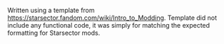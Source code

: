 Written using a template from https://starsector.fandom.com/wiki/Intro_to_Modding. Template did not include any functional code, it was simply for matching the expected formatting for Starsector mods.
